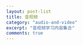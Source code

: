 ```yaml
---
layout: post-list
title: 音视频
category: "audio-and-video"
excerpt: "音视频学习内容集合"
comments: true
---
```

